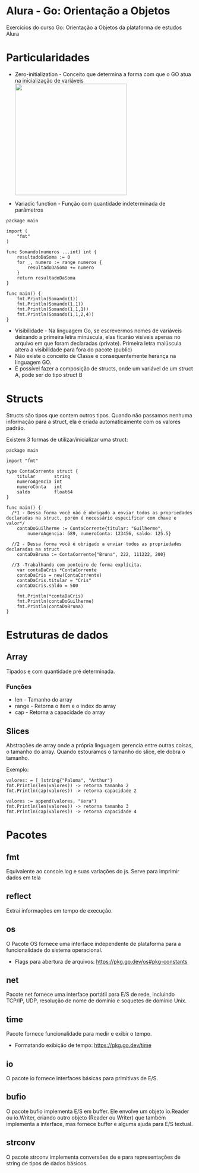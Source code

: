 # Alura - Go: Orientação a Objetos

Exercícios do curso Go: Orientação a Objetos da plataforma de estudos Alura

# Particularidades
- Zero-initialization - Conceito que determina a forma com que o GO atua na inicialização de variáveis <br/>
  <img src="https://caelum-online-public.s3.amazonaws.com/1365-golang-oo/aula_01/smais_aula01.png" width="300px">

- Variadic function - Função com quantidade indeterminada de parâmetros

```golang 
package main

import (
    "fmt"
)

func Somando(numeros ...int) int {
    resultadoDaSoma := 0
    for _, numero := range numeros {
        resultadoDaSoma += numero
    }
    return resultadoDaSoma
}

func main() {
    fmt.Println(Somando(1))
    fmt.Println(Somando(1,1))
    fmt.Println(Somando(1,1,1))
    fmt.Println(Somando(1,1,2,4))
}
```

- Visibilidade - Na linguagem Go, se escrevermos nomes de variáveis deixando a primeira letra minúscula, elas ficarão visíveis apenas no arquivo em que foram declaradas (private).
Primeira letra maiúscula altera a visibilidade para fora do pacote (public)
- Não existe o conceito de Classe e consequentemente herança na linguagem GO.
- É possível fazer a composição de structs, onde um variável de um struct A, pode ser do tipo struct B

# Structs
Structs são tipos que contem outros tipos. Quando não passamos nenhuma informação para a struct, ela é criada automaticamente com os valores padrão. <br/>

Existem 3 formas de utilizar/inicializar uma struct:

```golang
package main

import "fmt"

type ContaCorrente struct {
	titular       string
	numeroAgencia int
	numeroConta   int
	saldo         float64
}

func main() {
  /*1 - Dessa forma você não é obrigado a enviar todos as propriedades declaradas na struct, porém é necessário especificar com chave e valor*/
	contaDoGuilherme := ContaCorrente{titular: "Guilherme",
		numeroAgencia: 589, numeroConta: 123456, saldo: 125.5}

  //2 - Dessa forma você é obrigado a enviar todos as propriedades declaradas na struct
	contaDaBruna := ContaCorrente{"Bruna", 222, 111222, 200}

  //3 -Trabalhando com ponteiro de forma explícita.
	var contaDaCris *ContaCorrente
	contaDaCris = new(ContaCorrente)
	contaDaCris.titular = "Cris"
	contaDaCris.saldo = 500

	fmt.Println(*contaDaCris)
	fmt.Println(contaDoGuilherme)
	fmt.Println(contaDaBruna)
}

```


# Estruturas de dados
## Array
Tipados e com quantidade pré determinada. 

### Funções
- len - Tamanho do array
- range - Retorna o item e o index do array
- cap - Retorna a capacidade do array

## Slices
Abstrações de array onde a própria linguagem gerencia entre outras coisas, o tamanho do array. 
Quando estouramos o tamanho do slice, ele dobra o tamanho. 

Exemplo: 
```golang
valores: = [ ]string{"Paloma", "Arthur"}
fmt.Println(len(valores)) -> retorna tamanho 2
fmt.Println(cap(valores)) -> retorna capacidade 2
```

```golang
valores := append(valores, "Vera")
fmt.Println(len(valores)) -> retorna tamanho 3
fmt.Println(cap(valores)) -> retorna capacidade 4
```
# Pacotes
## fmt 
Equivalente ao console.log e suas variações do js. Serve para imprimir dados em tela
## reflect 
Extrai informações em tempo de execução.
## os 
O Pacote OS fornece uma interface independente de plataforma para a funcionalidade do sistema operacional.
 - Flags para abertura de arquivos: https://pkg.go.dev/os#pkg-constants
  
## net 
Pacote net fornece uma interface portátil para E/S de rede, incluindo TCP/IP, UDP, resolução de nome de domínio e soquetes de domínio Unix.
## time
Pacote fornece funcionalidade para medir e exibir o tempo.
- Formatando exibição de tempo: https://pkg.go.dev/time
## io
O pacote io fornece interfaces básicas para primitivas de E/S.
## bufio
O pacote bufio implementa E/S em buffer. Ele envolve um objeto io.Reader ou io.Writer, criando outro objeto (Reader ou Writer) que também implementa a interface, mas fornece buffer e alguma ajuda para E/S textual.
## strconv 
O pacote strconv implementa conversões de e para representações de string de tipos de dados básicos.